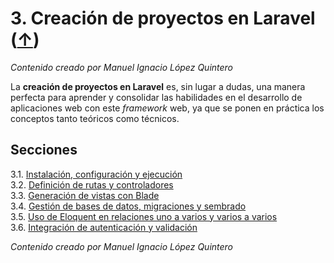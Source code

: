 # 3. Creación de proyectos en Laravel ([↑](../README.md))

_Contenido creado por Manuel Ignacio López Quintero_

La **creación de proyectos en Laravel** es, sin lugar a dudas, una manera perfecta para aprender y consolidar las habilidades en el desarrollo de aplicaciones web con este *framework* web, ya que se ponen en práctica los conceptos tanto teóricos como técnicos.

## Secciones

3.1. [Instalación, configuración y ejecución](3.1.md)<br />
3.2. [Definición de rutas y controladores](3.2.md)<br />
3.3. [Generación de vistas con Blade](3.3.md)<br />
3.4. [Gestión de bases de datos, migraciones y sembrado](3.4.md)<br />
3.5. [Uso de Eloquent en relaciones uno a varios y varios a varios](3.5.md)<br />
3.6. [Integración de autenticación y validación](3.6.md)

_Contenido creado por Manuel Ignacio López Quintero_
